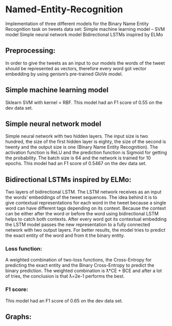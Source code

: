 # Named-Entity-Recognition
Implementation of three different models for the Binary Name Entity Recognition task on tweets data set: 
Simple machine learning model – SVM model 
Simple neural network model 
Bidirectional LSTMs inspired by ELMo 
## Preprocessing: 
In order to give the tweets as an input to our models the words of the tweet should be represented as vectors, therefore every word got vector embedding by using genism’s pre-trained GloVe model.
## Simple machine learning model 
Sklearn SVM with kernel = RBF. 
This model had an F1 score of 0.55 on the dev data set.
## Simple neural network model 
Simple neural network with two hidden layers. The input size is two hundred, the size of the first hidden layer is eighty, the size of the second is twenty and the output size is one (Binary Name Entity Recognition). The activation function is ReLU and the prediction function is Sigmoid for getting the probability. The batch size is 64 and the network is trained for 10 epochs.
This model had an F1 score of 0.5467 on the dev data set.
## Bidirectional LSTMs inspired by ELMo: 
Two layers of bidirectional LSTM. The LSTM network receives as an input the words’ embeddings of the tweet sequences. The idea behind it is to give contextual representations for each word in the tweet because a single word can have different tags depending on its context. Because the context can be either after the word or before the word using bidirectional LSTM helps to catch both contexts. 
After every word got its contextual embedding the LSTM model passes the new representation to a fully connected network with two output layers. For better results, the model tries to predict the exact entity of the word and from it the binary entity. 
### Loss function:
 A weighted combination of two-loss functions, the Cross-Entropy for predicting the exact entity and the Binary Cross-Entropy to predict the binary prediction. The weighted combination is ƛ*CE + BCE and after a lot of tries, the conclusion is that ƛ=2e-1 performs the best.
### F1 score: 
This model had an F1 score of 0.65 on the dev data set.

## Graphs:

